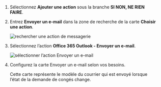 1. Sélectionnez **Ajouter une action** sous la branche **SI NON, NE RIEN FAIRE**.
2. Entrez **Envoyer un e-mail** dans la zone de recherche de la carte **Choisir une action**.
   
    ![rechercher une action de messagerie](includes/media/modern-approvals/search-send-email-no.png)
3. Sélectionnez l’action **Office 365 Outlook - Envoyer un e-mail**.
   
    ![sélectionner l’action Envoyer un e-mail](includes/media/modern-approvals/select-send-email-no.png)
4. Configurez la carte Envoyer un e-mail selon vos besoins.
   
     Cette carte représente le modèle du courrier qui est envoyé lorsque l’état de la demande de congés change.

